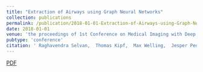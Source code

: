 ```yaml
---
title: "Extraction of Airways using Graph Neural Networks"
collection: publications
permalink: /publication/2018-01-01-Extraction-of-Airways-using-Graph-Neural-Networks
date: 2018-01-01
venue: 'the proceedings of 1st Conference on Medical Imaging with Deep Learning (MIDL 2018), Amsterdam.'
pubtype: 'conference'
citation: ' Raghavendra Selvan,  Thomas Kipf,  Max Welling,  Jesper Pedersen,  Jens Petersen,  Marleen Bruijne, &quot;Extraction of Airways using Graph Neural Networks.&quot; In the proceedings of 1st Conference on Medical Imaging with Deep Learning (MIDL 2018), Amsterdam., 2018.'
---
```

[PDF](https://arxiv.org/pdf/1804.04436)
